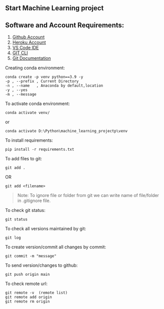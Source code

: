 ## Start Machine Learning project

## Software and Account Requirements:

1. [Github Account](https://github.com/)
2. [Heroku Account](https://signup.heroku.com/)
3. [VS Code IDE](https://code.visualstudio.com/download)
4. [GIT CLI](https://git-scm.com/downloads)
5. [Git Documentation](https://git-scm.com/docs/gittutorial)


Creating conda environment:
```
conda create -p venv python==3.9 -y
-p , --prefix , Current Directory
-n , --name   , Anaconda by default,location
-y , --yes
-m , --message
```

To activate conda environment:

```
conda activate venv/
```

or

```
conda activate D:\Python\machine_learning_projectp\venv
```

To install requirements:
```
pip install -r requirements.txt
```

To add files to git:
```
git add .
```

OR

```
git add <filename>
```

> Note: To ignore file or folder from git we can write name of file/folder in .gitignore file.

To check git status:
```
git status
```

To check all versions maintained by git:
```
git log
```

To create version/commit all changes by commit:
```
git commit -m "message"
```

To send version/changes to github:
```
git push origin main
```

To check remote url:
```
git remote -v  (remote list)
git remote add origin
git remote rm origin
```